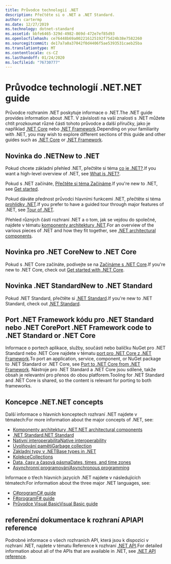 ```yaml
---
title: Průvodce technologií .NET
description: Přečtěte si o .NET a .NET Standard.
author: cartermp
ms.date: 12/27/2019
ms.technology: dotnet-standard
ms.assetid: bbfe6465-329d-4982-869d-472e7ef85d93
ms.openlocfilehash: ce76448b69a002216125192f75d24b38e7582260
ms.sourcegitcommit: de17a7a0a37042f0d4406f5ae5393531caeb25ba
ms.translationtype: MT
ms.contentlocale: cs-CZ
ms.lasthandoff: 01/24/2020
ms.locfileid: "76730777"
---
```

# <a name="net-guide"></a><span data-ttu-id="1256c-103">Průvodce technologií .NET</span><span class="sxs-lookup"><span data-stu-id="1256c-103">.NET guide</span></span>

<span data-ttu-id="1256c-104">Průvodce rozhraním .NET poskytuje informace o .NET.</span><span class="sxs-lookup"><span data-stu-id="1256c-104">The .NET guide provides information about .NET.</span></span> <span data-ttu-id="1256c-105">V závislosti na vaší znalosti s .NET můžete chtít prozkoumat různé části tohoto průvodce a další příručky, jako je například [.NET Core](../core/index.md) nebo [.NET Framework](../framework/index.md).</span><span class="sxs-lookup"><span data-stu-id="1256c-105">Depending on your familiarity with .NET, you may wish to explore different sections of this guide and other guides such as [.NET Core](../core/index.md) or [.NET Framework](../framework/index.md).</span></span>

## <a name="new-to-net"></a><span data-ttu-id="1256c-106">Novinka do .NET</span><span class="sxs-lookup"><span data-stu-id="1256c-106">New to .NET</span></span>

<span data-ttu-id="1256c-107">Pokud chcete základní přehled .NET, přečtěte si téma [co je .NET?](https://dotnet.microsoft.com/learn/dotnet/what-is-dotnet).</span><span class="sxs-lookup"><span data-stu-id="1256c-107">If you want a high-level overview of .NET, see [What is .NET?](https://dotnet.microsoft.com/learn/dotnet/what-is-dotnet).</span></span>

<span data-ttu-id="1256c-108">Pokud s .NET začínáte, [Přečtěte si téma Začínáme](get-started.md).</span><span class="sxs-lookup"><span data-stu-id="1256c-108">If you're new to .NET, see [Get started](get-started.md).</span></span>

<span data-ttu-id="1256c-109">Pokud dáváte přednost průvodci hlavními funkcemi .NET, přečtěte si téma [prohlídky .NET](tour.md).</span><span class="sxs-lookup"><span data-stu-id="1256c-109">If you prefer to have a guided tour through major features of .NET, see [Tour of .NET](tour.md).</span></span>

<span data-ttu-id="1256c-110">Přehled různých částí rozhraní .NET a o tom, jak se vejdou do společné, najdete v tématu [komponenty architektury .NET](components.md).</span><span class="sxs-lookup"><span data-stu-id="1256c-110">For an overview of the various pieces of .NET and how they fit together, see [.NET architectural components](components.md).</span></span>

## <a name="new-to-net-core"></a><span data-ttu-id="1256c-111">Novinka pro .NET Core</span><span class="sxs-lookup"><span data-stu-id="1256c-111">New to .NET Core</span></span>

<span data-ttu-id="1256c-112">Pokud s .NET Core začínáte, podívejte se na [Začínáme s .NET Core](../core/get-started.md).</span><span class="sxs-lookup"><span data-stu-id="1256c-112">If you're new to .NET Core, check out [Get started with .NET Core](../core/get-started.md).</span></span>

## <a name="new-to-net-standard"></a><span data-ttu-id="1256c-113">Novinka .NET Standard</span><span class="sxs-lookup"><span data-stu-id="1256c-113">New to .NET Standard</span></span>

<span data-ttu-id="1256c-114">Pokud .NET Standard, přečtěte si [.NET Standard](net-standard.md).</span><span class="sxs-lookup"><span data-stu-id="1256c-114">If you're new to .NET Standard, check out [.NET Standard](net-standard.md).</span></span>

## <a name="port-net-framework-code-to-net-standard-or-net-core"></a><span data-ttu-id="1256c-115">Port .NET Framework kódu pro .NET Standard nebo .NET Core</span><span class="sxs-lookup"><span data-stu-id="1256c-115">Port .NET Framework code to .NET Standard or .NET Core</span></span>

<span data-ttu-id="1256c-116">Informace o portech aplikace, služby, součásti nebo balíčku NuGet pro .NET Standard nebo .NET Core najdete v tématu [port pro .NET Core z .NET Framework](../core/porting/index.md).</span><span class="sxs-lookup"><span data-stu-id="1256c-116">To port an application, service, component, or NuGet package to .NET Standard or .NET Core, see [Port to .NET Core from .NET Framework](../core/porting/index.md).</span></span> <span data-ttu-id="1256c-117">Nástroje pro .NET Standard a .NET Core jsou sdílené, takže obsah je relevantní pro přenos do obou platforem.</span><span class="sxs-lookup"><span data-stu-id="1256c-117">Tooling for .NET Standard and .NET Core is shared, so the content is relevant for porting to both frameworks.</span></span>

## <a name="net-concepts"></a><span data-ttu-id="1256c-118">Koncepce .NET</span><span class="sxs-lookup"><span data-stu-id="1256c-118">.NET concepts</span></span>

<span data-ttu-id="1256c-119">Další informace o hlavních konceptech rozhraní .NET najdete v tématech:</span><span class="sxs-lookup"><span data-stu-id="1256c-119">For more information about the major concepts of .NET, see:</span></span>

* [<span data-ttu-id="1256c-120">Komponenty architektury .NET</span><span class="sxs-lookup"><span data-stu-id="1256c-120">.NET architectural components</span></span>](components.md)
* [<span data-ttu-id="1256c-121">.NET Standard</span><span class="sxs-lookup"><span data-stu-id="1256c-121">.NET Standard</span></span>](net-standard.md)
* [<span data-ttu-id="1256c-122">Nativní interoperabilita</span><span class="sxs-lookup"><span data-stu-id="1256c-122">Native interoperability</span></span>](native-interop/index.md)
* [<span data-ttu-id="1256c-123">Uvolňování paměti</span><span class="sxs-lookup"><span data-stu-id="1256c-123">Garbage collection</span></span>](garbage-collection/index.md)
* [<span data-ttu-id="1256c-124">Základní typy v .NET</span><span class="sxs-lookup"><span data-stu-id="1256c-124">Base types in .NET</span></span>](base-types/index.md)
* [<span data-ttu-id="1256c-125">Kolekce</span><span class="sxs-lookup"><span data-stu-id="1256c-125">Collections</span></span>](collections/index.md)
* [<span data-ttu-id="1256c-126">Data, časy a časová pásma</span><span class="sxs-lookup"><span data-stu-id="1256c-126">Dates, times, and time zones</span></span>](datetime/index.md)
* [<span data-ttu-id="1256c-127">Asynchronní programování</span><span class="sxs-lookup"><span data-stu-id="1256c-127">Asynchronous programming</span></span>](async.md)

<span data-ttu-id="1256c-128">Informace o třech hlavních jazycích .NET najdete v následujících tématech:</span><span class="sxs-lookup"><span data-stu-id="1256c-128">For information about the three major .NET languages, see:</span></span>

* [<span data-ttu-id="1256c-129">C#program</span><span class="sxs-lookup"><span data-stu-id="1256c-129">C# guide</span></span>](../csharp/index.yml)
* [<span data-ttu-id="1256c-130">F#program</span><span class="sxs-lookup"><span data-stu-id="1256c-130">F# guide</span></span>](../fsharp/index.yml)
* [<span data-ttu-id="1256c-131">Průvodce Visual Basic</span><span class="sxs-lookup"><span data-stu-id="1256c-131">Visual Basic guide</span></span>](../visual-basic/index.yml)

## <a name="api-reference"></a><span data-ttu-id="1256c-132">referenční dokumentace k rozhraní API</span><span class="sxs-lookup"><span data-stu-id="1256c-132">API reference</span></span>

<span data-ttu-id="1256c-133">Podrobné informace o všech rozhraních API, která jsou k dispozici v rozhraní .NET, najdete v tématu Reference k rozhraní [.NET API](../../api/index.md).</span><span class="sxs-lookup"><span data-stu-id="1256c-133">For detailed information about all of the APIs that are available in .NET, see [.NET API reference](../../api/index.md).</span></span>
